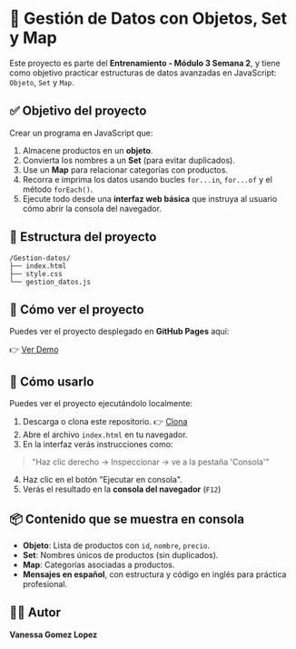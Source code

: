 # 🧠 Gestión de Datos con Objetos, Set y Map

Este proyecto es parte del **Entrenamiento - Módulo 3 Semana 2**, y tiene como objetivo practicar estructuras de datos avanzadas en JavaScript: `Objeto`, `Set` y `Map`.



## ✅ Objetivo del proyecto

Crear un programa en JavaScript que:

1. Almacene productos en un **objeto**.
2. Convierta los nombres a un **Set** (para evitar duplicados).
3. Use un **Map** para relacionar categorías con productos.
4. Recorra e imprima los datos usando bucles `for...in`, `for...of` y el método `forEach()`.
5. Ejecute todo desde una **interfaz web básica** que instruya al usuario cómo abrir la consola del navegador.


## 📁 Estructura del proyecto

```
/Gestion-datos/
├── index.html 
├── style.css 
└── gestion_datos.js 
```


## 🚀 Cómo ver el proyecto

Puedes ver el proyecto desplegado en **GitHub Pages** aquí:

👉 [Ver Demo](https://vanessa55-rgb.github.io/Entrenamiento-MOD3_SEM2/)


## 🚀 Cómo usarlo

Puedes ver el proyecto ejecutándolo localmente:

1. Descarga o clona este repositorio.
👉 [Clona](https://github.com/Vanessa55-rgb/Entrenamiento-MOD3_SEM2.git)
2. Abre el archivo `index.html` en tu navegador.
3. En la interfaz verás instrucciones como:
> "Haz clic derecho → Inspeccionar → ve a la pestaña 'Consola'"
4. Haz clic en el botón "Ejecutar en consola".
5. Verás el resultado en la **consola del navegador** (`F12`)


## 📦 Contenido que se muestra en consola

- **Objeto**: Lista de productos con `id`, `nombre`, `precio`.
- **Set**: Nombres únicos de productos (sin duplicados).
- **Map**: Categorías asociadas a productos.
- **Mensajes en español**, con estructura y código en inglés para práctica profesional.

## 👨‍💻 Autor

**Vanessa Gomez Lopez**
